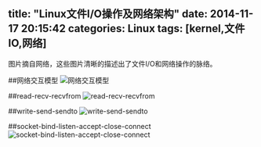 title: "Linux文件I/O操作及网络架构"
date: 2014-11-17 20:15:42
categories: Linux
tags: [kernel,文件IO,网络]
---
图片摘自网络，这些图片清晰的描述出了文件I/O和网络操作的脉络。
<!--more-->
##网络交互模型
![网络交互模型](https://andylee-1258982386.cos.ap-chengdu.myqcloud.com/blog网络交互模型.jpg)

##read-recv-recvfrom
![read-recv-recvfrom](https://andylee-1258982386.cos.ap-chengdu.myqcloud.com/blogread-recv-recvfrom.jpg)

##write-send-sendto
![write-send-sendto](https://andylee-1258982386.cos.ap-chengdu.myqcloud.com/blogwrite-send-sendto.jpg)

##socket-bind-listen-accept-close-connect
![socket-bind-listen-accept-close-connect](https://andylee-1258982386.cos.ap-chengdu.myqcloud.com/blogsocket-bind-listen-accept-close-connect.jpg)

